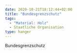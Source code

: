 ```yaml
---
date: 2020-10-21T18:12:44+02:00
title: "Bundesgrenzschutz"
tags:
  - "Material: Holz"
  - Staatliche Organisation
type: hanger
---
```

Bundesgrenzschutz
